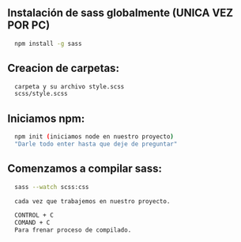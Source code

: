 

## Instalación de sass globalmente (UNICA VEZ POR PC) 
```bash
  npm install -g sass
```
   ## Creacion de carpetas:
```bash
  carpeta y su archivo style.scss
  scss/style.scss
``` 
## Iniciamos npm:

```bash
  npm init (iniciamos node en nuestro proyecto)
  "Darle todo enter hasta que deje de preguntar" 
```
    
## Comenzamos a compilar sass:
```bash
  sass --watch scss:css 

  cada vez que trabajemos en nuestro proyecto.

  CONTROL + C  
  COMAND + C
  Para frenar proceso de compilado.
```
